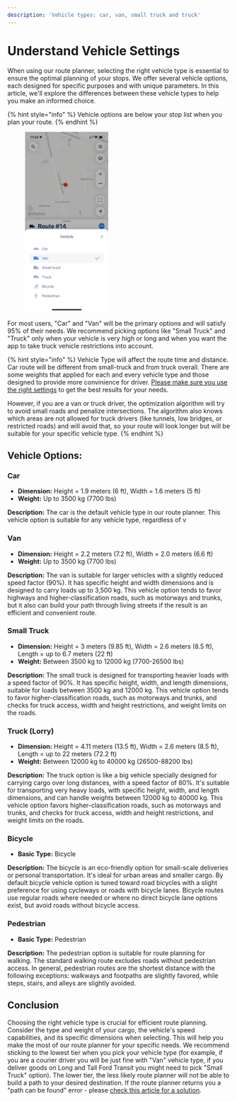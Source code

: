 ```yaml
---
description: 'Vehicle types: car, van, small truck and truck'
---
```


# Understand Vehicle Settings

When using our route planner, selecting the right vehicle type is essential to ensure the optimal planning of your stops. We offer several vehicle options, each designed for specific purposes and with unique parameters. In this article, we'll explore the differences between these vehicle types to help you make an informed choice.

{% hint style="info" %}
Vehicle options are below your stop list when you plan your route.
{% endhint %}

<figure><img src="../.gitbook/assets/779B3F69-374D-4078-A45C-C6DF7A69D028.PNG" alt="" width="188"><figcaption></figcaption></figure>

For most users, "Car" and "Van" will be the primary options and will satisfy 95% of their needs. We recommend picking options like "Small Truck" and "Truck" only when your vehicle is very high or long and when you want the app to take truck vehicle restrictions into account.

{% hint style="info" %}
Vehicle Type will affect the route time and distance. Car route will be different from small-truck and from truck overall. There are some weights that applied for each and every vehicle type and those designed to provide more convinience for driver. [Please make sure you use the right settings](../faq/the-route-myway-produced-doesnt-look-correct.md) to get the best results for your needs.

However, if you are a van or truck driver, the optimization algorithm will try to avoid small roads and penalize intersections. The algorithm also knows which areas are not allowed for truck drivers (like tunnels, low bridges, or restricted roads) and will avoid that, so your route will look longer but will be suitable for your specific vehicle type.
{% endhint %}

## Vehicle Options:

### Car

* **Dimension:** Height = 1.9 meters (6 ft), Width = 1.6 meters (5 ft)
* **Weight:** Up to 3500 kg (7700 lbs)

**Description:** The car is the default vehicle type in our route planner. This vehicle option is suitable for any vehicle type, regardless of v

### Van

* **Dimension:** Height = 2.2 meters (7.2 ft), Width = 2.0 meters (6.6 ft)
* **Weight:** Up to 3500 kg (7700 lbs)

**Description:** The van is suitable for larger vehicles with a slightly reduced speed factor (90%). It has specific height and width dimensions and is designed to carry loads up to 3,500 kg. This vehicle option tends to favor highways and higher-classification roads, such as motorways and trunks, but it also can build your path through living streets if the result is an efficient and convenient route.

### Small Truck

* **Dimension:** Height = 3 meters (9.85 ft), Width = 2.6 meters (8.5 ft), Length = up to 6.7 meters (22 ft)
* **Weight:** Between 3500 kg to 12000 kg (7700-26500 lbs)

**Description:** The small truck is designed for transporting heavier loads with a speed factor of 90%. It has specific height, width, and length dimensions, suitable for loads between 3500 kg and 12000 kg. This vehicle option tends to favor higher-classification roads, such as motorways and trunks, and checks for truck access, width and height restrictions, and weight limits on the roads.

### Truck (Lorry)

* **Dimension:** Height = 4.11 meters (13.5 ft), Width = 2.6 meters (8.5 ft), Length = up to 22 meters (72.2 ft)
* **Weight:** Between 12000 kg to 40000 kg  (26500-88200 lbs)

**Description:** The truck option is like a big vehicle specially designed for carrying cargo over long distances, with a speed factor of 80%. It's suitable for transporting very heavy loads, with specific height, width, and length dimensions, and can handle weights between 12000 kg to 40000 kg. This vehicle option favors higher-classification roads, such as motorways and trunks, and checks for truck access, width and height restrictions, and weight limits on the roads.

### Bicycle

* **Basic Type:** Bicycle

**Description:** The bicycle is an eco-friendly option for small-scale deliveries or personal transportation. It's ideal for urban areas and smaller cargo. By default bicycle vehicle option is tuned toward road bicycles with a slight preference for using cycleways or roads with bicycle lanes. Bicycle routes use regular roads where needed or where no direct bicycle lane options exist, but avoid roads without bicycle access.

### Pedestrian

* **Basic Type:** Pedestrian

**Description:** The pedestrian option is suitable for route planning for walking. The standard walking route excludes roads without pedestrian access. In general, pedestrian routes are the shortest distance with the following exceptions: walkways and footpaths are slightly favored, while steps, stairs, and alleys are slightly avoided.

## Conclusion

Choosing the right vehicle type is crucial for efficient route planning. Consider the type and weight of your cargo, the vehicle's speed capabilities, and its specific dimensions when selecting. This will help you make the most of our route planner for your specific needs. We recommend sticking to the lowest tier when you pick your vehicle type (for example, if you are a courier driver you will be just fine with "Van" vehicle type, if you deliver goods on Long and Tall Ford Transit you might need to pick "Small Truck" option). The lower tier, the less likely route planner will not be able to build a path to your desired destination. If the route planner returns you a "path can be found" error - please [check this article for a solution](../faq/why-do-some-of-my-stops-have-issues-path-not-found-or-unexpected-error.md#path-not-found).
